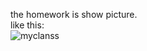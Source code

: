 the homework is show picture.  
like this:  
![myclanss](https://github.com/shiep18/EIS2020/blob/master/students/%E8%B4%BE%E5%B8%85%E6%9D%B0/show/myclan.jpg)
